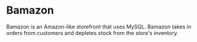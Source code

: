 # Bamazon
Bamazon is an Amazon-like storefront that uses MySQL. Bamazon takes in orders from customers and depletes stock from the store's inventory.
